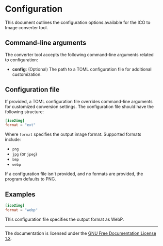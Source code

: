 # Configuration

This document outlines the configuration options available for the ICO to Image
converter tool.

## Command-line arguments

The converter tool accepts the following command-line arguments related to
configuration:

  - **config**: (Optional) The path to a TOML configuration file for additional
    customization.

## Configuration file

If provided, a TOML configuration file overrides command-line arguments for
customized conversion settings. The configuration file should have the following
structure:

``` toml
[ico2img]
format = "ext"
```

Where `format` specifies the output image format. Supported formats include:

  - `png`
  - `jpg` (or `jpeg`)
  - `bmp`
  - `webp`

If a configuration file isn't provided, and no formats are provided, the program
defaults to PNG.

## Examples

``` toml
[ico2img]
format = "webp"
```

This configuration file specifies the output format as WebP.

-----

The documentation is licensed under the [GNU Free Documentation License 1.3](LICENSE.md).
